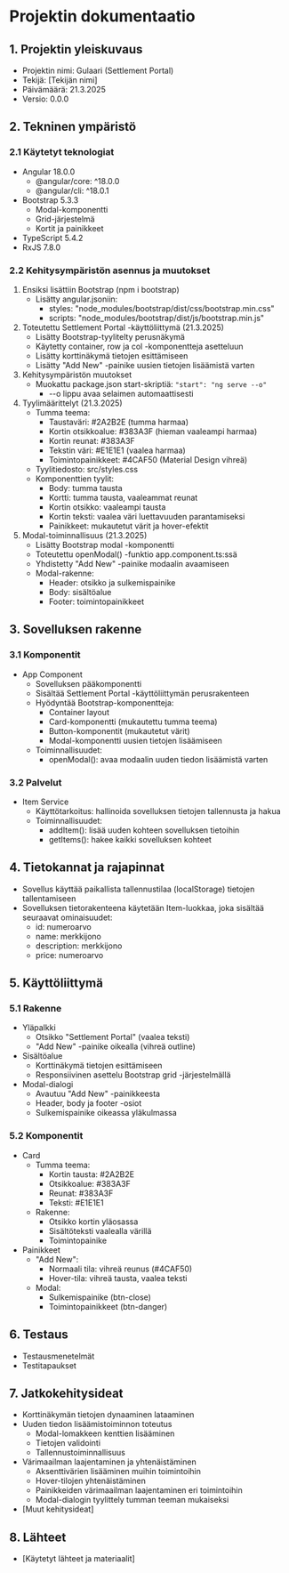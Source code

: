# Projektin dokumentaatio

## 1. Projektin yleiskuvaus
- Projektin nimi: Gulaari (Settlement Portal)
- Tekijä: [Tekijän nimi]
- Päivämäärä: 21.3.2025
- Versio: 0.0.0

## 2. Tekninen ympäristö
### 2.1 Käytetyt teknologiat
- Angular 18.0.0
  - @angular/core: ^18.0.0
  - @angular/cli: ^18.0.1
- Bootstrap 5.3.3
  - Modal-komponentti
  - Grid-järjestelmä
  - Kortit ja painikkeet
- TypeScript 5.4.2
- RxJS 7.8.0

### 2.2 Kehitysympäristön asennus ja muutokset
1. Ensiksi lisättiin Bootstrap (npm i bootstrap)
    - Lisätty angular.jsoniin:
      - styles: "node_modules/bootstrap/dist/css/bootstrap.min.css"
      - scripts: "node_modules/bootstrap/dist/js/bootstrap.min.js"
2. Toteutettu Settlement Portal -käyttöliittymä (21.3.2025)
    - Lisätty Bootstrap-tyylitelty perusnäkymä
    - Käytetty container, row ja col -komponentteja asetteluun
    - Lisätty korttinäkymä tietojen esittämiseen
    - Lisätty "Add New" -painike uusien tietojen lisäämistä varten
3. Kehitysympäristön muutokset
    - Muokattu package.json start-skriptiä: `"start": "ng serve --o"`
      - --o lippu avaa selaimen automaattisesti
4. Tyylimäärittelyt (21.3.2025)
    - Tumma teema:
      - Taustaväri: #2A2B2E (tumma harmaa)
      - Kortin otsikkoalue: #383A3F (hieman vaaleampi harmaa)
      - Kortin reunat: #383A3F
      - Tekstin väri: #E1E1E1 (vaalea harmaa)
      - Toimintopainikkeet: #4CAF50 (Material Design vihreä)
    - Tyylitiedosto: src/styles.css
    - Komponenttien tyylit:
      - Body: tumma tausta
      - Kortti: tumma tausta, vaaleammat reunat
      - Kortin otsikko: vaaleampi tausta
      - Kortin teksti: vaalea väri luettavuuden parantamiseksi
      - Painikkeet: mukautetut värit ja hover-efektit
5. Modal-toiminnallisuus (21.3.2025)
    - Lisätty Bootstrap modal -komponentti
    - Toteutettu openModal() -funktio app.component.ts:ssä
    - Yhdistetty "Add New" -painike modaalin avaamiseen
    - Modal-rakenne:
      - Header: otsikko ja sulkemispainike
      - Body: sisältöalue
      - Footer: toimintopainikkeet

## 3. Sovelluksen rakenne
### 3.1 Komponentit
- App Component
  - Sovelluksen pääkomponentti
  - Sisältää Settlement Portal -käyttöliittymän perusrakenteen
  - Hyödyntää Bootstrap-komponentteja:
    - Container layout
    - Card-komponentti (mukautettu tumma teema)
    - Button-komponentit (mukautetut värit)
    - Modal-komponentti uusien tietojen lisäämiseen
  - Toiminnallisuudet:
    - openModal(): avaa modaalin uuden tiedon lisäämistä varten

### 3.2 Palvelut
- Item Service
  - Käyttötarkoitus: hallinoida sovelluksen tietojen tallennusta ja hakua
  - Toiminnallisuudet:
    - addItem(): lisää uuden kohteen sovelluksen tietoihin
    - getItems(): hakee kaikki sovelluksen kohteet

## 4. Tietokannat ja rajapinnat
- Sovellus käyttää paikallista tallennustilaa (localStorage) tietojen tallentamiseen
- Sovelluksen tietorakenteena käytetään Item-luokkaa, joka sisältää seuraavat ominaisuudet:
  - id: numeroarvo
  - name: merkkijono
  - description: merkkijono
  - price: numeroarvo

## 5. Käyttöliittymä
### 5.1 Rakenne
- Yläpalkki
  - Otsikko "Settlement Portal" (vaalea teksti)
  - "Add New" -painike oikealla (vihreä outline)
- Sisältöalue
  - Korttinäkymä tietojen esittämiseen
  - Responsiivinen asettelu Bootstrap grid -järjestelmällä
- Modal-dialogi
  - Avautuu "Add New" -painikkeesta
  - Header, body ja footer -osiot
  - Sulkemispainike oikeassa yläkulmassa

### 5.2 Komponentit
- Card
  - Tumma teema:
    - Kortin tausta: #2A2B2E
    - Otsikkoalue: #383A3F
    - Reunat: #383A3F
    - Teksti: #E1E1E1
  - Rakenne:
    - Otsikko kortin yläosassa
    - Sisältöteksti vaalealla värillä
    - Toimintopainike
- Painikkeet
  - "Add New":
    - Normaali tila: vihreä reunus (#4CAF50)
    - Hover-tila: vihreä tausta, vaalea teksti
  - Modal:
    - Sulkemispainike (btn-close)
    - Toimintopainikkeet (btn-danger)

## 6. Testaus
- Testausmenetelmät
- Testitapaukset

## 7. Jatkokehitysideat
- Korttinäkymän tietojen dynaaminen lataaminen
- Uuden tiedon lisäämistoiminnon toteutus
  - Modal-lomakkeen kenttien lisääminen
  - Tietojen validointi
  - Tallennustoiminnallisuus
- Värimaailman laajentaminen ja yhtenäistäminen
  - Aksenttivärien lisääminen muihin toimintoihin
  - Hover-tilojen yhtenäistäminen
  - Painikkeiden värimaailman laajentaminen eri toimintoihin
  - Modal-dialogin tyylittely tumman teeman mukaiseksi
- [Muut kehitysideat]

## 8. Lähteet
- [Käytetyt lähteet ja materiaalit]